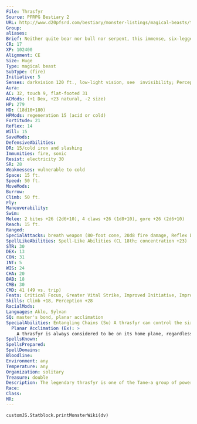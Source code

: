 ```yaml
---
File: Thrasfyr
Source: PFRPG Bestiary 2
URL: http://www.d20pfsrd.com/bestiary/monster-listings/magical-beasts/thrasfyr
Group: 
aliases: 
Brief: Neither quite bear nor bull nor serpent, this immense, six-legged creature is bound in chains and covered with scintillating red scales.
CR: 17
XP: 102400
Alignment: CE
Size: Huge
Type: magical beast
SubType: (fire)
Initiative: 5
Senses: darkvision 120 ft., low-light vision, see  invisibility; Perception +28
Aura: 
AC: 32, touch 9, flat-footed 31
ACMods: (+1 Dex, +23 natural, -2 size)
HP: 279
HD: (18d10+180)
HPMods: regeneration 15 (acid or cold)
Fortitude: 21
Reflex: 14
Will: 15
SaveMods: 
DefensiveAbilities: 
DR: 15/cold iron and slashing
Immunities: fire, sonic
Resist: electricity 30
SR: 28
Weaknesses: vulnerable to cold
Space: 15 ft.
Speed: 50 ft.
MoveMods: 
Burrow: 
Climb: 50 ft.
Fly: 
Maneuverability: 
Swim: 
Melee: 2 bites +26 (2d6+10), 4 claws +26 (1d8+10), gore +26 (2d6+10)
Reach: 15 ft.
Ranged: 
SpecialAttacks: breath weapon (80-foot cone, 20d8 fire damage, Reflex DC 29 half, usable once every 1d4 rounds), entangling chains, powerful charge (gore, 4d8+24)
SpellLikeAbilities: Spell-Like Abilities (CL 18th; concentration +23)  Constant-air walk, see invisibility  1/day-greater teleport (self plus 50 lbs. of objects only, and only to a master's side)
STR: 30
DEX: 13
CON: 31
INT: 5
WIS: 24
CHA: 20
BAB: 18
CMB: 30
CMD: 41 (49 vs. trip)
Feats: Critical Focus, Greater Vital Strike, Improved Initiative, Improved Vital Strike, Iron Will, Lightning Reflexes, Power Attack, Staggering Critical, Vital Strike
Skills: Climb +18, Perception +28
RacialMods: 
Languages: Aklo, Sylvan
SQ: master's bond, planar acclimation
SpecialAbilities: Entangling Chains (Su) A thrasfyr can control the six chains that hang from its body as if they were its own limbs. As a standard action, it can cause these chains to snake outward to a radius of 30 feet. All creatures in this area take 10d6 points of slashing damage and become entangled-a DC 20 Reflex save halves the damage and negates the entangled condition. An entangled creature can escape with a DC 20 Reflex save or a DC 30 Escape Artist check made as a full- round action. The chains can also be sundered (hardness 10, hp 20, Break DC 28). The thrasfyr creates these chains from its own body-destroyed chains regrow in 24 hours.  The save DC is Dexterity-based.  Master's Bond (Su) A thrasfyr can form a bond with a willing creature by touching that creature. This allows the thrasfyr to communicate telepathically with the bonded creature with no range restriction (provided the thrasfyr and its master are on the same plane). Both thrasfyr and master can sense the other's condition as if both were under the effect of a status spell. A thrasfyr can maintain a bond with only one master at a time.
  Planar Acclimation (Ex): >
    A thrasfyr is always considered to be on its home plane, regardless of what plane it finds itself upon. It never gains the extraplanar subtype.
SpellsKnown: 
SpellsPrepared: 
SpellDomains: 
Bloodline: 
Environment: any
Temperature: any
Organization: solitary
Treasure: double
Description: The legendary thrasfyr is one of the Tane-a group of powerful monsters created by godlike beings from the primal world of the fey. A thrasfyr without a master prefers to dwell in rugged hilly regions, where it spends most of its time slumbering and dreaming-it is said that all thrasfyrs dream of themselves as graceful and beautiful fey, for legends say that the first thrasfyrs were created from such creatures as a form of punishment.
Race: 
Class: 
MR: 
---
```

```dataviewjs
customJS.Statblock.printMonsterWiki(dv)
```

